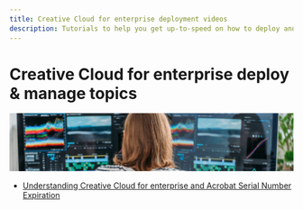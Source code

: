 ```yaml
---
title: Creative Cloud for enterprise deployment videos
description: Tutorials to help you get up-to-speed on how to deploy and manage Creative Cloud for enterprise apps
---
```


# Creative Cloud for enterprise deploy & manage topics

![Creative Cloud Hero Image](../assets/CCEbanner-DVA.png)

* [Understanding Creative Cloud for enterprise and Acrobat Serial Number Expiration](cceserial.md)
